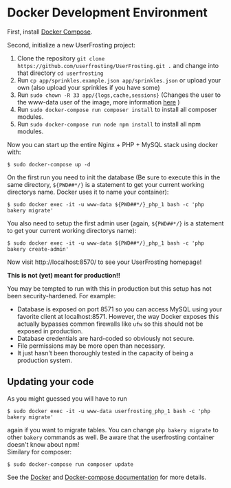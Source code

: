 # Docker Development Environment

First, install [Docker Compose](https://docs.docker.com/compose/install/).

Second, initialize a new UserFrosting project:
1. Clone the repository `git clone https://github.com/userfrosting/UserFrosting.git .` and change into that directory `cd userfrosting`
1. Run `cp app/sprinkles.example.json app/sprinkles.json` or upload your own (also upload your sprinkles if you have some)
2. Run `sudo chown -R 33 app/{logs,cache,sessions}` (Changes the user to the www-data user of the image, more information [here](https://serversforhackers.com/c/dckr-file-permissions) )
2. Run `sudo docker-compose run composer install` to install all composer modules.
3. Run `sudo docker-compose run node npm install` to install all npm modules.

Now you can start up the entire Nginx + PHP + MySQL stack using docker with:

    $ sudo docker-compose up -d

On the first run you need to init the database (Be sure to execute this in the same directory, `${PWD##*/}` is a statement to get your current working directorys name. Docker uses it to name your container):

    $ sudo docker exec -it -u www-data ${PWD##*/}_php_1 bash -c 'php bakery migrate'
    
You also need to setup the first admin user (again, `${PWD##*/}` is a statement to get your current working directorys name):

    $ sudo docker exec -it -u www-data ${PWD##*/}_php_1 bash -c 'php bakery create-admin'

Now visit http://localhost:8570/ to see your UserFrosting homepage!

**This is not (yet) meant for production!!**

You may be tempted to run with this in production but this setup has not been security-hardened. For example:

- Database is exposed on port 8571 so you can access MySQL using your favorite client at localhost:8571. However,
  the way Docker exposes this actually bypasses common firewalls like `ufw` so this should not be exposed in production.
- Database credentials are hard-coded so obviously not secure.
- File permissions may be more open than necessary.
- It just hasn't been thoroughly tested in the capacity of being a production system.

## Updating your code
As you might guessed you will have to run 

    $ sudo docker exec -it -u www-data userfrosting_php_1 bash -c 'php bakery migrate'
    
again if you want to migrate tables.
You can change `php bakery migrate` to other `bakery` commands as well.
Be aware that the userfrosting container doesn't know about npm!  
Similary for composer:

    $ sudo docker-compose run composer update
   
See the [Docker](https://docs.docker.com/engine) and [Docker-compose documentation](https://docs.docker.com/compose/) for more details.

